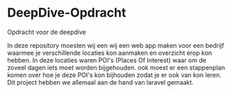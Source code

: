 # DeepDive-Opdracht
Opdracht voor de deepdive


In deze repository moesten wij een wij een web app maken voor een bedrijf waarmee je verschillende locaties kon aanmaken en overzicht erop kon hebben.
In deze locaties waren POI's (Places Of Interest) waar om de zoveel dagen iets moet worden bijgehouden.
ook moest er een stappenplan komen over hoe je deze POI's kon bijhouden zodat je er ook van kon leren.
Dit project hebben we allemaal aan de hand van laravel gemaakt.

